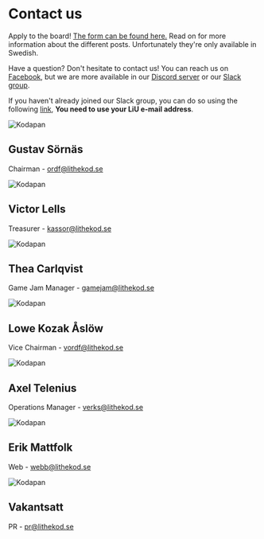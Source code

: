 # Contact us

<div id="important-information">

<p>

Apply to the board! <a href="https://forms.gle/L5j9SQdbqMr1cDms5">The form can
be found here.</a> Read on for more information about the different posts.
Unfortunately they're only available in Swedish.

</p>

</div>

Have a question? Don't hesitate to contact us!
You can reach us on [Facebook](https://www.facebook.com/LitheKod/),
but we are more available in our [Discord server](https://discord.gg/UG5YYsN) or our [Slack group](https://lithe-kod.slack.com/).

If you haven't already joined our Slack group, you can do so using the following
[link](https://lithe-kod.slack.com/signup), **You need to use your LiU e-mail address**.

<!--We have meetups **every** Tuesday in Café Java at 17.00. Swing by for some free fika!-->

<div id="card-container">
<div class="profile-card">
    <img src="/static/img/kodapa-profile-picture.png" alt="Kodapan">
    <h2>Gustav Sörnäs</h2>
    <p class="profile-card-sub">Chairman - <a href="mailto:ordf@lithekod.se">ordf@lithekod.se</a></p>
</div>

<div class="profile-card">
    <img src="/static/img/kodapa-profile-picture.png" alt="Kodapan">
    <h2>Victor Lells</h2>
    <p class="profile-card-sub">Treasurer - <a href="mailto:kassor@lithekod.se">kassor@lithekod.se</a></p>
</div>

<div class="profile-card">
    <img src="/static/img/kodapa-profile-picture.png" alt="Kodapan">
    <h2>Thea Carlqvist</h2>
    <p class="profile-card-sub">Game Jam Manager - <a href="mailto:gamejam@lithekod.se">gamejam@lithekod.se</a></p>
</div>

<div class="profile-card">
    <img src="/static/img/kodapa-profile-picture.png" alt="Kodapan">
    <h2>Lowe Kozak Åslöw</h2>
    <p class="profile-card-sub">Vice Chairman - <a href="mailto:vordf@lithekod.se">vordf@lithekod.se</a></p>
</div>

<div class="profile-card">
    <img src="/static/img/kodapa-profile-picture.png" alt="Kodapan">
    <h2>Axel Telenius</h2>
    <p class="profile-card-sub">Operations Manager - <a href="mailto:verks@lithekod.se">verks@lithekod.se</a></p>
</div>

<div class="profile-card">
    <img src="/static/img/kodapa-profile-picture.png" alt="Kodapan">
    <h2>Erik Mattfolk</h2>
    <p class="profile-card-sub">Web - <a href="mailto:webb@lithekod.se">webb@lithekod.se</a></p>
</div>

<div class="profile-card">
    <img src="/static/img/kodapa-profile-picture.png" alt="Kodapan">
    <h2>Vakantsatt</h2>
    <p class="profile-card-sub">PR - <a href="mailto:pr@lithekod.se">pr@lithekod.se</a></p>
</div><!--
--></div>
